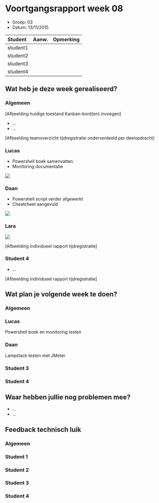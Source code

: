 # Voortgangsrapport week 08

* Groep: 03
* Datum: 13/11/2015

| Student  | Aanw. | Opmerking |
| :---     | :---  | :---      |
| student1 |       |           |
| student2 |       |           |
| student3 |       |           |
| student4 |       |           |

## Wat heb je deze week gerealiseerd?

### Algemeen

[Afbeelding huidige toestand Kanban-bord(en) invoegen]

* ...
* ...

[Afbeelding teamoverzicht tijdregistratie onderverdeeld per deelopdracht]

### Lucas

* Powershell boek samenvatten
* Monitoring documentatie

![](https://github.com/HoGentTIN/ops3-g01/blob/master/weekrapport/img/Week8_Lucas_Toggl.PNG)

### Daan

* Powershell script verder afgewerkt
* Cheatcheet aangevuld

![](https://github.com/HoGentTIN/ops3-g01/blob/master/weekrapport/img/Week8_Daan_toggle.PNG)



### Lara

![](https://i.gyazo.com/c9d2cbdf9ba253f1017e5c336d6bee4e.png)

[Afbeelding individueel rapport tijdregistratie]

### Student 4

* ...

[Afbeelding individueel rapport tijdregistratie]

## Wat plan je volgende week te doen?

### Algemeen
### Lucas
Powershell boek en monitoring testen
### Daan
Lampstack testen met JMeter.
### Student 3
### Student 4

## Waar hebben jullie nog problemen mee?

* ...
* ...

## Feedback technisch luik

### Algemeen

### Student 1
### Student 2
### Student 3
### Student 4


